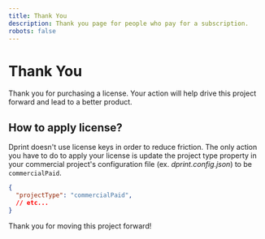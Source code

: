 ```yaml
---
title: Thank You
description: Thank you page for people who pay for a subscription.
robots: false
---
```


# Thank You

Thank you for purchasing a license. Your action will help drive this project forward and lead to a better product.

## How to apply license?

Dprint doesn't use license keys in order to reduce friction. The only action you have to do to apply your license is update the project type property in your commercial project's configuration file (ex. _dprint.config.json_) to be `commercialPaid`.

<!-- dprint-ignore -->
```json
{
  "projectType": "commercialPaid",
  // etc...
}
```

Thank you for moving this project forward!
